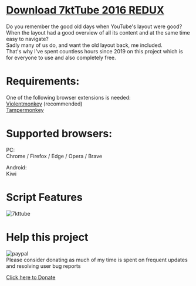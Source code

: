 # [Download 7ktTube 2016 REDUX](https://7kttube.tk/downloads/1-category/3/7ktTube-2016-REDUX) 
Do you remember the good old days when YouTube's layout were good?  
When the layout had a good overview of all its content and at the same time easy to navigate?   
Sadly many of us do, and want the old layout back, me included.   
That's why I've spent countless hours since 2019 on this project which is for everyone to use and also completely free. 
  
# Requirements:
  One of the following browser extensions is needed:  
[Violentmonkey](https://violentmonkey.github.io/get-it/) (recommended)    
[Tampermonkey](https://www.tampermonkey.net/)

# Supported browsers:
PC:     
Chrome / Firefox / Edge / Opera / Brave    

Android:   
Kiwi  


# Script Features 
![7kttube](https://7kttube.tk/images/guisettings.png) 

# Help this project
![paypal](https://www.paypalobjects.com/digitalassets/c/website/logo/full-text/pp_fc_hl.svg)    
Please consider donating as much of my time is spent on frequent updates and resolving user bug reports   
  
[Click here to Donate](https://www.paypal.com/donate/?hosted_button_id=2EJR4DLTR4Y7Q)

